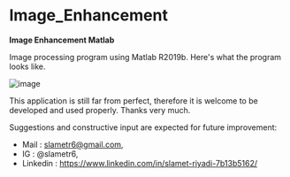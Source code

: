 # Image_Enhancement
**Image Enhancement Matlab**

Image processing program using Matlab R2019b. Here's what the program looks like.

![image](https://user-images.githubusercontent.com/53107522/128508770-87e5b7a3-7f44-4f64-9b9e-ff6cb1b7aac5.png)

This application is still far from perfect, therefore it is welcome to be developed and used properly. Thanks very much.

Suggestions and constructive input are expected for future improvement:
* Mail : slametr6@gmail.com, 
* IG : @slametr6, 
* Linkedin : https://www.linkedin.com/in/slamet-riyadi-7b13b5162/
